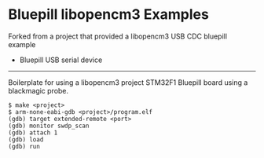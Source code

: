 # Bluepill libopencm3 Examples

Forked from a project that provided a libopencm3 USB CDC bluepill example

* Bluepill USB serial device

---

Boilerplate for using a libopencm3 project STM32F1 Bluepill board using a blackmagic probe.


    $ make <project>
    $ arm-none-eabi-gdb <project>/program.elf
    (gdb) target extended-remote <port>
    (gdb) monitor swdp_scan
    (gdb) attach 1
    (gdb) load
    (gdb) run
